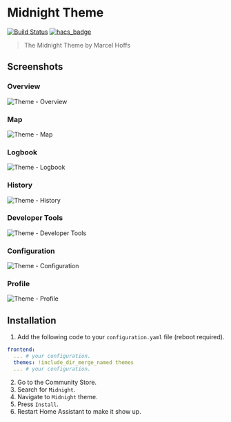 # Midnight Theme

[![Build Status](https://www.travis-ci.org/home-assistant-community-themes/midnight.svg?branch=master)](https://www.travis-ci.org/home-assistant-community-themes/midnight)
[![hacs_badge](https://img.shields.io/badge/HACS-Custom-orange.svg)](https://github.com/custom-components/hacs)

> The Midnight Theme by Marcel Hoffs

## Screenshots

### Overview

![Theme - Overview](https://raw.githubusercontent.com/home-assistant-community-themes/midnight/master/docs/theme-overview.png)

### Map

![Theme - Map](https://raw.githubusercontent.com/home-assistant-community-themes/midnight/master/docs/theme-map.png)

### Logbook

![Theme - Logbook](https://raw.githubusercontent.com/home-assistant-community-themes/midnight/master/docs/theme-logbook.png)

### History

![Theme - History](https://raw.githubusercontent.com/home-assistant-community-themes/midnight/master/docs/theme-history.png)

### Developer Tools

![Theme - Developer Tools](https://raw.githubusercontent.com/home-assistant-community-themes/midnight/master/docs/theme-developer-tools.png)

### Configuration

![Theme - Configuration](https://raw.githubusercontent.com/home-assistant-community-themes/midnight/master/docs/theme-configuration.png)

### Profile

![Theme - Profile](https://raw.githubusercontent.com/home-assistant-community-themes/midnight/master/docs/theme-profile.png)

## Installation

1. Add the following code to your `configuration.yaml` file (reboot required).

```yaml
frontend:
  ... # your configuration.
  themes: !include_dir_merge_named themes
  ... # your configuration.
```

2. Go to the Community Store.
3. Search for `Midnight`.
4. Navigate to `Midnight` theme.
5. Press `Install`.
6. Restart Home Assistant to make it show up.
